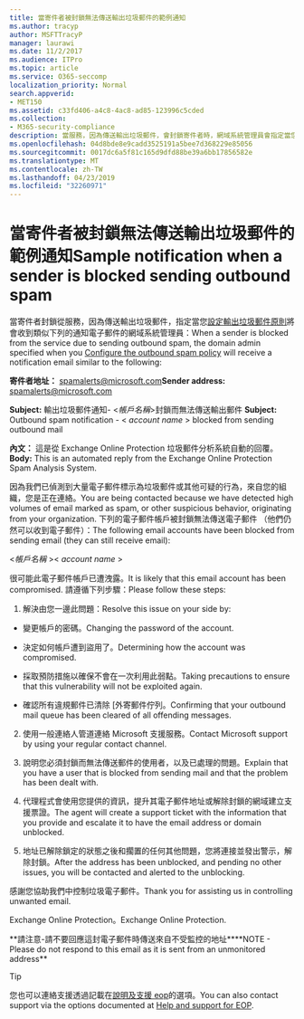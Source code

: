 ```yaml
---
title: 當寄件者被封鎖無法傳送輸出垃圾郵件的範例通知
ms.author: tracyp
author: MSFTTracyP
manager: laurawi
ms.date: 11/2/2017
ms.audience: ITPro
ms.topic: article
ms.service: O365-seccomp
localization_priority: Normal
search.appverid:
- MET150
ms.assetid: c33fd406-a4c8-4ac8-ad85-123996c5cded
ms.collection:
- M365-security-compliance
description: 當服務，因為傳送輸出垃圾郵件，會封鎖寄件者時，網域系統管理員會指定當您設定輸出垃圾郵件原則將會收到類似下列的通知電子郵件：
ms.openlocfilehash: 04d8bde8e9cadd3525191a5bee7d368229e85056
ms.sourcegitcommit: 0017dc6a5f81c165d9dfd88be39a6bb17856582e
ms.translationtype: MT
ms.contentlocale: zh-TW
ms.lasthandoff: 04/23/2019
ms.locfileid: "32260971"
---
```

# <a name="sample-notification-when-a-sender-is-blocked-sending-outbound-spam"></a><span data-ttu-id="86e82-103">當寄件者被封鎖無法傳送輸出垃圾郵件的範例通知</span><span class="sxs-lookup"><span data-stu-id="86e82-103">Sample notification when a sender is blocked sending outbound spam</span></span>

<span data-ttu-id="86e82-104">當寄件者封鎖從服務，因為傳送輸出垃圾郵件，指定當您[設定輸出垃圾郵件原則](configure-the-outbound-spam-policy.md)將會收到類似下列的通知電子郵件的網域系統管理員：</span><span class="sxs-lookup"><span data-stu-id="86e82-104">When a sender is blocked from the service due to sending outbound spam, the domain admin specified when you [Configure the outbound spam policy](configure-the-outbound-spam-policy.md) will receive a notification email similar to the following:</span></span> 
  
 <span data-ttu-id="86e82-105">**寄件者地址：** spamalerts@microsoft.com</span><span class="sxs-lookup"><span data-stu-id="86e82-105">**Sender address:** spamalerts@microsoft.com</span></span> 
  
 <span data-ttu-id="86e82-106">**Subject:** 輸出垃圾郵件通知- \<*帳戶名稱*\>封鎖而無法傳送輸出郵件    </span><span class="sxs-lookup"><span data-stu-id="86e82-106">**Subject:** Outbound spam notification - \<  *account name*  \> blocked from sending outbound mail</span></span> 
  
 <span data-ttu-id="86e82-107">**內文：** 這是從 Exchange Online Protection 垃圾郵件分析系統自動的回覆。</span><span class="sxs-lookup"><span data-stu-id="86e82-107">**Body:** This is an automated reply from the Exchange Online Protection Spam Analysis System.</span></span> 
  
<span data-ttu-id="86e82-108">因為我們已偵測到大量電子郵件標示為垃圾郵件或其他可疑的行為，來自您的組織，您是正在連絡。</span><span class="sxs-lookup"><span data-stu-id="86e82-108">You are being contacted because we have detected high volumes of email marked as spam, or other suspicious behavior, originating from your organization.</span></span> <span data-ttu-id="86e82-109">下列的電子郵件帳戶被封鎖無法傳送電子郵件 （他們仍然可以收到電子郵件）：</span><span class="sxs-lookup"><span data-stu-id="86e82-109">The following email accounts have been blocked from sending email (they can still receive email):</span></span>
  
<span data-ttu-id="86e82-110">\<*帳戶名稱*  \></span><span class="sxs-lookup"><span data-stu-id="86e82-110">\< *account name*  \></span></span> 
  
<span data-ttu-id="86e82-111">很可能此電子郵件帳戶已遭洩露。</span><span class="sxs-lookup"><span data-stu-id="86e82-111">It is likely that this email account has been compromised.</span></span> <span data-ttu-id="86e82-112">請遵循下列步驟：</span><span class="sxs-lookup"><span data-stu-id="86e82-112">Please follow these steps:</span></span>
  
1. <span data-ttu-id="86e82-113">解決由您一邊此問題：</span><span class="sxs-lookup"><span data-stu-id="86e82-113">Resolve this issue on your side by:</span></span>
    
  - <span data-ttu-id="86e82-114">變更帳戶的密碼。</span><span class="sxs-lookup"><span data-stu-id="86e82-114">Changing the password of the account.</span></span>
    
  - <span data-ttu-id="86e82-115">決定如何帳戶遭到盜用了。</span><span class="sxs-lookup"><span data-stu-id="86e82-115">Determining how the account was compromised.</span></span>
    
  - <span data-ttu-id="86e82-116">採取預防措施以確保不會在一次利用此弱點。</span><span class="sxs-lookup"><span data-stu-id="86e82-116">Taking precautions to ensure that this vulnerability will not be exploited again.</span></span>
    
  - <span data-ttu-id="86e82-117">確認所有違規郵件已清除 [外寄郵件佇列。</span><span class="sxs-lookup"><span data-stu-id="86e82-117">Confirming that your outbound mail queue has been cleared of all offending messages.</span></span>
    
2. <span data-ttu-id="86e82-118">使用一般連絡人管道連絡 Microsoft 支援服務。</span><span class="sxs-lookup"><span data-stu-id="86e82-118">Contact Microsoft support by using your regular contact channel.</span></span>
    
3. <span data-ttu-id="86e82-119">說明您必須封鎖而無法傳送郵件的使用者，以及已處理的問題。</span><span class="sxs-lookup"><span data-stu-id="86e82-119">Explain that you have a user that is blocked from sending mail and that the problem has been dealt with.</span></span>
    
4. <span data-ttu-id="86e82-120">代理程式會使用您提供的資訊，提升其電子郵件地址或解除封鎖的網域建立支援票證。</span><span class="sxs-lookup"><span data-stu-id="86e82-120">The agent will create a support ticket with the information that you provide and escalate it to have the email address or domain unblocked.</span></span>
    
5. <span data-ttu-id="86e82-121">地址已解除鎖定的狀態之後和擱置的任何其他問題，您將連接並發出警示，解除封鎖。</span><span class="sxs-lookup"><span data-stu-id="86e82-121">After the address has been unblocked, and pending no other issues, you will be contacted and alerted to the unblocking.</span></span>
    
<span data-ttu-id="86e82-122">感謝您協助我們中控制垃圾電子郵件。</span><span class="sxs-lookup"><span data-stu-id="86e82-122">Thank you for assisting us in controlling unwanted email.</span></span>
  
<span data-ttu-id="86e82-123">Exchange Online Protection。</span><span class="sxs-lookup"><span data-stu-id="86e82-123">Exchange Online Protection.</span></span>
  
<span data-ttu-id="86e82-124">\*\*請注意-請不要回應這封電子郵件時傳送來自不受監控的地址\*\*</span><span class="sxs-lookup"><span data-stu-id="86e82-124">\*\*NOTE - Please do not respond to this email as it is sent from an unmonitored address\*\*</span></span>
  
> [!TIP]
> <span data-ttu-id="86e82-125">您也可以連絡支援透過記載在[說明及支援 eop](eop/help-and-support-for-eop.md)的選項。</span><span class="sxs-lookup"><span data-stu-id="86e82-125">You can also contact support via the options documented at [Help and support for EOP](eop/help-and-support-for-eop.md).</span></span> 
  


